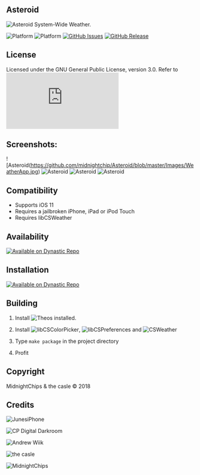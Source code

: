 ## Asteroid
![Asteroid](https://github.com/midnightchip/Asteroid/blob/master/preferences/Resources/Asteroid.png)
System-Wide Weather.

![Platform](https://img.shields.io/badge/platform-iOS-lightgrey.svg)
![Platform](https://img.shields.io/badge/supports-iOS%2011-green.svg)
[![GitHub Issues](https://img.shields.io/github/issues/midnightchip/Asteroid.svg)](https://github.com/midnightchip/Asteroid/issues)
[![GitHub Release](https://img.shields.io/github/release/midnightchip/Asteroid.svg)](https://github.com/midnightchip/Asteroid/releases)

## License
Licensed under the GNU General Public License, version 3.0. Refer to ![LICENSE.md.](https://github.com/midnightchip/Asteroid/blob/master/LICENSE.md)

## Screenshots:

![Asteroid(https://github.com/midnightchip/Asteroid/blob/master/Images/WeatherApp.jpg)
![Asteroid](https://github.com/midnightchip/Asteroid/blob/master/Images/Lockscreen1.png)
![Asteroid](https://github.com/midnightchip/Asteroid/blob/master/Images/Lockscreen2.png)
![Asteroid](https://github.com/midnightchip/Asteroid/blob/master/Images/Home.png)

## Compatibility

- Supports iOS 11
- Requires a jailbroken iPhone, iPad or iPod Touch
- Requires libCSWeather 

## Availability
[![Available on Dynastic Repo](https://assets.dynastic.co/brand/repo/img/Available%20on%20Dynastic%20Repo.png)](https://repo.dynastic.co/)

## Installation 
[![Available on Dynastic Repo](https://assets.dynastic.co/brand/repo/img/Available%20on%20Dynastic%20Repo.png)](https://repo.dynastic.co/)


## Building

1. Install ![Theos](https://github.com/theos/theos) installed.

2. Install ![libCSColorPicker](https://github.com/CreatureSurvive/libCSColorPicker), ![libCSPreferences](https://github.com/CreatureSurvive/libCSPreferences) and ![CSWeather
](https://github.com/CreatureSurvive/CSWeather) 

3. Type `make package` in the project directory

4. Profit 

## Copyright
MidnightChips &amp; the casle © 2018


## Credits
![JunesiPhone](https://twitter.com/JunesIphone)

![CP Digital Darkroom](https://twitter.com/cpdigdarkroom)

![Andrew Wiik](https://twitter.com/Andywiik) 

![the casle](https://twitter.com/the_casle) 

![MidnightChips](https://twitter.com/midnightchip)
